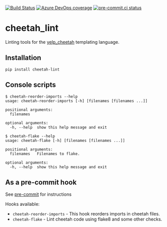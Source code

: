 [![Build Status](https://dev.azure.com/asottile/asottile/_apis/build/status/asottile.cheetah_lint?branchName=master)](https://dev.azure.com/asottile/asottile/_build/latest?definitionId=41&branchName=master)
[![Azure DevOps coverage](https://img.shields.io/azure-devops/coverage/asottile/asottile/41/master.svg)](https://dev.azure.com/asottile/asottile/_build/latest?definitionId=41&branchName=master)
[![pre-commit.ci status](https://results.pre-commit.ci/badge/github/asottile/cheetah_lint/master.svg)](https://results.pre-commit.ci/latest/github/asottile/cheetah_lint/master)

cheetah_lint
============

Linting tools for the [yelp_cheetah](https://github.com/Yelp/yelp_cheetah) templating language.


## Installation

`pip install cheetah-lint`


## Console scripts

```console
$ cheetah-reorder-imports --help
usage: cheetah-reorder-imports [-h] [filenames [filenames ...]]

positional arguments:
  filenames

optional arguments:
  -h, --help  show this help message and exit
```

```console
$ cheetah-flake --help
usage: cheetah-flake [-h] [filenames [filenames ...]]

positional arguments:
  filenames   Filenames to flake.

optional arguments:
  -h, --help  show this help message and exit
```

## As a pre-commit hook

See [pre-commit](https://github.com/pre-commit/pre-commit) for instructions

Hooks available:
- `cheetah-reorder-imports` - This hook reorders imports in cheetah files.
- `cheetah-flake` - Lint cheetah code using flake8 and some other checks.
